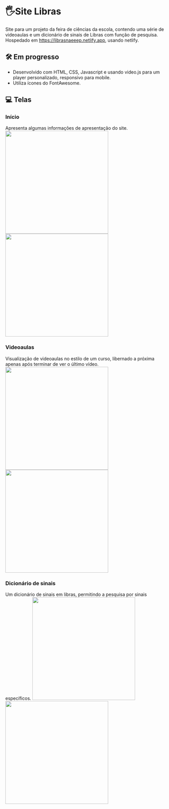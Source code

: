 # 🖐️Site Libras
Site para um projeto da feira de ciências da escola, contendo uma série de videoaulas e um dicionário de sinais de Libras com função de pesquisa.
Hospedado em https://librasnaeeep.netlify.app, usando netlify.

## 🛠️ Em progresso
* Desenvolvido com HTML, CSS, Javascript e usando video.js para um player personalizado, responsivo para mobile.
* Utiliza ícones do FontAwesome.

## 💻 Telas
### Início
Apresenta algumas informações de apresentação do site.
<img src="https://github.com/Maruquitus/SiteLibras/assets/58173530/588eef16-132e-45b2-ae36-86daa3da0d61" height=320></img>
<img src="https://github.com/Maruquitus/SiteLibras/assets/58173530/8cf4fc59-b236-4e20-852e-8d08374b8fa6" height=320></img>

### Videoaulas
Visualização de videoaulas no estilo de um curso, libernado a próxima apenas após terminar de ver o último vídeo.
<img src="https://github.com/Maruquitus/SiteLibras/assets/58173530/2f035527-ce24-4969-8a96-6043481cd273" height=320></img>
<img src="https://github.com/Maruquitus/SiteLibras/assets/58173530/09cd7da1-9a9e-4d10-adea-0b23e406b266" height=320></img>

### Dicionário de sinais
Um dicionário de sinais em libras, permitindo a pesquisa por sinais específicos.
<img src="https://github.com/Maruquitus/SiteLibras/assets/58173530/781471f4-3b79-421d-a73f-2722cf2a1555" height=320></img>
<img src="https://github.com/Maruquitus/SiteLibras/assets/58173530/a51bbf1f-1266-4fe8-b731-c3f7a8377717" height=320></img>


